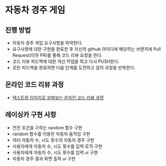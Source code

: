 # 자동차 경주 게임
## 진행 방법
* 자동차 경주 게임 요구사항을 파악한다.
* 요구사항에 대한 구현을 완료한 후 자신의 github 아이디에 해당하는 브랜치에 Pull Request(이하 PR)를 통해 코드 리뷰 요청을 한다.
* 코드 리뷰 피드백에 대한 개선 작업을 하고 다시 PUSH한다.
* 모든 피드백을 완료하면 다음 단계를 도전하고 앞의 과정을 반복한다.

## 온라인 코드 리뷰 과정
* [텍스트와 이미지로 살펴보는 온라인 코드 리뷰 과정](https://github.com/next-step/nextstep-docs/tree/master/codereview)

## 레이싱카 구현 사항
* 전진 조건을 구하는 random 함수 구현
* random 함수를 이용한 자동차 움직임 구현
* 여러 자동차 수, 시도 횟수의 자동차 경주 구현
* 사용자에게 자동차 수, 시도 횟수를 입력 로직 구현
* 사용자에게 자동차 수, 시도 횟수를 입력 ui 구현
* 자동차 경주 결과 화면 출력 ui 구현